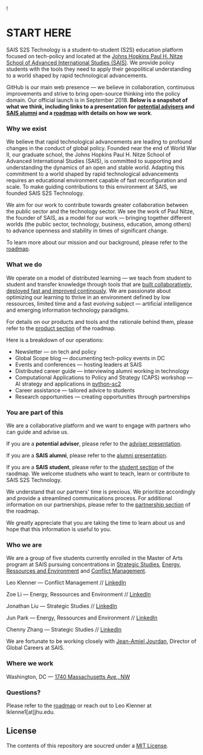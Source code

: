 # 
!
# START HERE

SAIS S2S Technology is a student-to-student (S2S) education platform focused on tech-policy and located at the [Johns Hopkins Paul H. Nitze School of Advanced International Studies (SAIS)](https://www.sais-jhu.edu/). We provide policy students with the tools they need to apply their geopolitical understanding to a world shaped by rapid technological advancements. 

GitHub is our main web presence — we believe in collaboration, continuous improvements and strive to bring open-source thinking into the policy domain. Our official launch is in September 2018. **Below is a snapshot of what we think, including links to a presentation for [potential advisers](https://github.com/SAIS-S2S-Technology/Roadmap/blob/master/ADVISER_deck.pdf) and [SAIS alumni](https://github.com/SAIS-S2S-Technology/Roadmap/blob/master/ALUMNI_deck.pdf) and a [roadmap](https://github.com/SAIS-S2S-Technology/Roadmap/blob/master/Roadmap.md) with details on how we work**. 

### Why we exist

We believe that rapid technological advancements are leading to profound changes in the conduct of global policy. Founded near the end of World War II, our graduate school, the Johns Hopkins Paul H. Nitze School of Advanced International Studies (SAIS), is committed to supporting and understanding the dynamics of an open and stable world. Adapting this commitment to a world shaped by rapid technological advancements requires an educational environment capable of fast reconfiguration and scale. To make guiding contributions to this environment at SAIS, we founded SAIS S2S Technology.

We aim for our work to contribute towards greater collaboration between the public sector and the technology sector. We see the work of Paul Nitze, the founder of SAIS, as a model for our work — bringing together different worlds (the public sector, technology, business, education, among others) to advance openness and stability in times of significant change.

To learn more about our mission and our background, please refer to the [roadmap](https://github.com/SAIS-S2S-Technology/Roadmap/blob/master/Roadmap.md).

### What we do

We operate on a model of distributed learning — we teach from student to student and transfer knowledge through tools that are [built collaboratively, deployed fast and improved continously](http://agilemanifesto.org/principles.html). We are passionate about optimizing our learning to thrive in an environment defined by low ressources, limited time and a fast evolving subject — artificial intelligence and emerging information technology paradigms. 

For details on our products and tools and the rationale behind them, please refer to the [product section](https://github.com/SAIS-S2S-Technology/Roadmap/blob/master/Roadmap.md#our-products--our-tools) of the roadmap.  

Here is a breakdown of our operations:

* Newsletter — on tech and policy
* Global Scope blog — documenting tech-policy events in DC
* Events and conferences — hosting leaders at SAIS
* Distributed career guide — interviewing alumni working in technology
* Computational Applications to Policy and Strategy (CAPS) workshop — AI strategy and applications in [python-sc2](https://github.com/Dentosal/python-sc2)
* Career assistance — tailored advice to students
* Research opportunities — creating opportunities through partnerships


### You are part of this

We are a collaborative platform and we want to engage with partners who can guide and advise us. 

If you are a **potential adviser**, please refer to the [adviser presentation](https://github.com/SAIS-S2S-Technology/Roadmap/blob/master/ADVISER_deck.pdf).

If you are a **SAIS alumni**, please refer to the [alumni presentation](https://github.com/SAIS-S2S-Technology/Roadmap/blob/master/ALUMNI_deck.pdf).

If you are a **SAIS student**, please refer to the [student section](https://github.com/SAIS-S2S-Technology/Roadmap/blob/master/Roadmap.md#for-sais-students-a-short-guide) of the raodmap. We welcome studnets who want to teach, learn or contribute to SAIS S2S Technology. 

We understand that our partners' time is precious. We prioritize accordingly and provide a streamlined communications process. For additional information on our partnerships, please refer to the [partnership section](https://github.com/SAIS-S2S-Technology/Roadmap/blob/master/Roadmap.md#why-we-seek-partnerships) of the roadmap. 

We greatly appreciate that you are taking the time to learn about us and hope that this information is useful to you. 

### Who we are

We are a group of five students currently enrolled in the Master of Arts program at SAIS pursuing concentrations in [Strategic Studies](https://www.sais-jhu.edu/content/strategic-studies#overview), [Energy, Ressources and Environment](http://www.sais-jhu.edu/content/energy-resources-and-environment#overview)  and [Conflict Management](http://www.sais-jhu.edu/content/conflict-management). 

Leo Klenner — Conflict Management // [LinkedIn](https://www.linkedin.com/in/leo-klenner-08029a168/)

Zoe Li — Energy, Ressources and Environment // [LinkedIn](https://www.linkedin.com/in/zoe-li-8029bab7/)

Jonathan Liu — Strategic Studies // [LinkedIn](https://www.linkedin.com/in/jonathan-liu-69087728/)

Jun Park — Energy, Ressources and Environment // [LinkedIn](https://www.linkedin.com/in/jiyunpark2018)

Chenny Zhang — Strategic Studies // [LinkedIn](https://www.linkedin.com/in/chennyzhang)

We are fortunate to be working closely with [Jean-Amiel Jourdan](https://www.linkedin.com/in/jeanamieljourdan), Director of Global Careers at SAIS. 

### Where we work

Washington, DC — [1740 Massachusetts Ave., NW](https://www.google.com/maps/place/1740+Massachusetts+Ave+NW,+Washington,+DC+20036/@38.90813,-77.0424677,17z/data=!3m1!4b1!4m5!3m4!1s0x89b7b7c73f5c1699:0xe6712ae3855d83b2!8m2!3d38.90813!4d-77.040279?hl=en)

### Questions?

Please refer to the [roadmap](https://github.com/SAIS-S2S-Technology/Roadmap/blob/master/Roadmap.md) or reach out to Leo Klenner at lklenne1[at]jhu.edu.

## License

The contents of this repository are soucred under a [MIT License](https://choosealicense.com/licenses/mit/).
